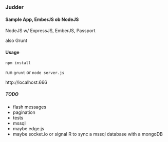 ﻿### Judder
#### Sample App, EmberJS ob NodeJS

NodeJS w/ ExpressJS, EmberJS, Passport

also Grunt


#### Usage

`npm install`

run `grunt` or `node server.js`

http://localhost:666

##### TODO

- flash messages
- pagination
- tests
- mssql
- maybe edge.js
- maybe socket.io or signal R to sync a mssql database with a mongoDB
